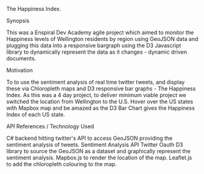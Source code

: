 The Happiness Index.

Synopsis 

This was a Enspiral Dev Academy agile project which aimed to monitor the Happiness levels of Wellington residents by region using GeoJSON data and plugging this data into a responsive bargraph using the D3 Javascript library to dynamically represent the data as it changes - dynamic driven documents.

Motivation

To to use the sentiment analysis of real time twitter tweets, and display these via Chloropleth maps and D3 responsive bar graphs - The Happiness Index. As this was a 4 day project, to deliver minimum viable project we switched the location from Wellington to the U.S. Hover over the US states with Mapbox map and be amazed as the D3 Bar Chart gives the Happiness Index of each US state.

API References / Technology Used

C# backend hitting twitter's API to access GeoJSON providing the sentiment analysis of tweets.
Sentiment Analysis API
Twitter Oauth
D3 library to source the GeoJSON as a dataset and graphically represent the sentiment analysis.
Mapbox.js to render the location of the map.
Leaflet.js to add the chloropleth colouring to the map.
